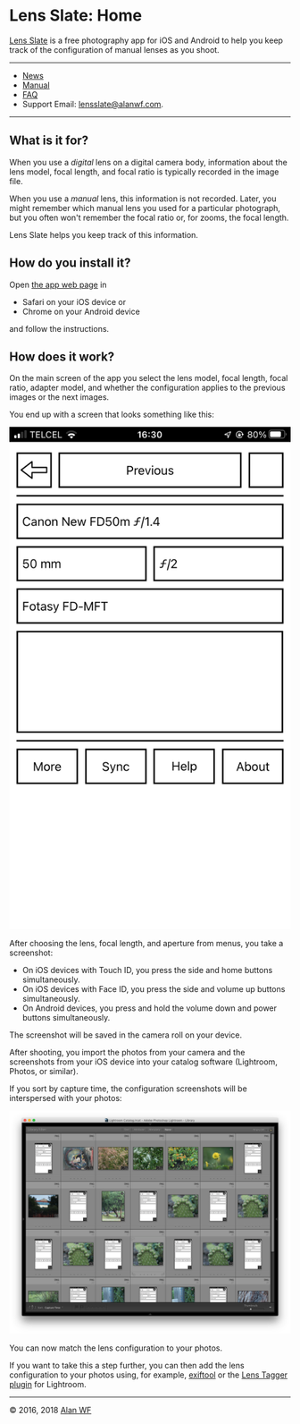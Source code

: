 # Lens Slate: Home

[Lens Slate](index.html) is a free photography app for iOS and Android to help you keep track of the configuration of manual lenses as you shoot.

<hr/>

* [News](news.html)
* [Manual](manual.html)
* [FAQ](faq.html)
* Support Email: [lensslate@alanwf.com](mailto:lensslate@alanwf.com).

<hr/>

## What is it for?

When you use a _digital_ lens on a digital camera body, information about the lens model, focal length, and focal ratio is typically  recorded in the image file. 

When you use a _manual_ lens, this information is not recorded. Later, you might remember which manual lens you used for a particular photograph, but you often won't remember the focal ratio or, for zooms, the focal length. 

Lens Slate helps you keep track of this information.

## How do you install it?

Open [the app web page](app.html) in 

* Safari on your iOS device or
* Chrome on your Android device

and follow the instructions.

## How does it work?

On the main screen of the app you select the lens model, focal length, focal ratio, adapter model, and whether the configuration applies to the previous images or the next images. 

You end up with a screen that looks something like this:

  <a href="images/main-screen.png"><img class="center" src="images/main-screen.png"/></a>
 
After choosing the lens, focal length, and aperture from menus, you take a
screenshot:

* On iOS devices with Touch ID, you press the side and home buttons simultaneously.
* On iOS devices with Face ID, you press the side and volume up buttons simultaneously.
* On Android devices, you press and hold the volume down and power buttons simultaneously.

The screenshot will be saved in the camera roll on your device.

After shooting, you import the photos from your camera and
the screenshots from your iOS device into your catalog software (Lightroom,
Photos, or similar). 

If you sort by capture time, the
configuration screenshots will be interspersed with your photos:

  <a href="images/lightroom-example.png"><img class="center" src="images/lightroom-example.png"/></a>

You can now match the lens configuration to your photos.

If you want to take this a step further, you can then add the lens configuration to your photos using, for
example, [exiftool](https://exiftool.org/) or the [Lens Tagger plugin](https://www.lenstagger.com/) for Lightroom.

<hr/>

© 2016, 2018 [Alan WF](https://alanwf.com/)
